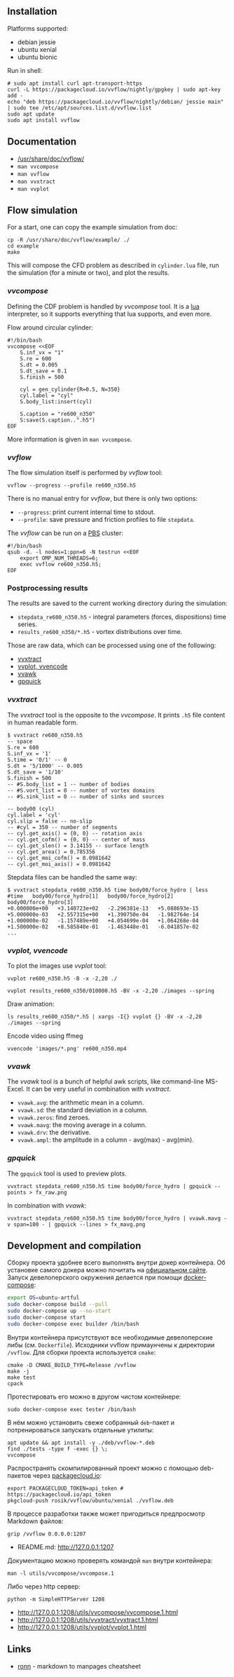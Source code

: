 ## Installation

Platforms supported:

* debian jessie
* ubuntu xenial
* ubuntu bionic

Run in shell:

```
# sudo apt install curl apt-transport-https
curl -L https://packagecloud.io/vvflow/nightly/gpgkey | sudo apt-key add -
echo "deb https://packagecloud.io/vvflow/nightly/debian/ jessie main" | sudo tee /etc/apt/sources.list.d/vvflow.list
sudo apt update
sudo apt install vvflow
```

## Documentation

* [/usr/share/doc/vvflow/](file:///usr/share/doc/vvflow/)
* `man vvcompose`
* `man vvflow`
* `man vvxtract`
* `man vvplot`

## Flow simulation

For a start, one can copy the example simulation from doc:

```
cp -R /usr/share/doc/vvflow/example/ ./
cd example
make
```

This will compose the CFD problem as described in `cylinder.lua` file,
run the simulation (for a minute or two), and plot the results.

### *vvcompose*

Defining the CDF problem is handled by *vvcompose* tool.
It is a [lua](https://learnxinyminutes.com/docs/lua/) interpreter,
so it supports everything that lua supports, and even more.

Flow around circular cylinder:

```
#!/bin/bash
vvcompose <<EOF
    S.inf_vx = "1"
    S.re = 600
    S.dt = 0.005
    S.dt_save = 0.1
    S.finish = 500

    cyl = gen_cylinder{R=0.5, N=350}
    cyl.label = "cyl"
    S.body_list:insert(cyl)

    S.caption = "re600_n350"
    S:save(S.caption..".h5")
EOF
```

More information is given in `man vvcompose`.

### *vvflow*

The flow simulation itself is performed by *vvflow* tool:

```
vvflow --progress --profile re600_n350.h5
```

There is no manual entry for *vvflow*, but there is only two options:

 - `--progress`: print current internal time to stdout.
 - `--profile`: save pressure and friction profiles to file `stepdata`.

The *vvflow* can be run on a [PBS](https://en.wikipedia.org/wiki/Portable_Batch_System) cluster:

```
#!/bin/bash
qsub -d. -l nodes=1:ppn=6 -N testrun <<EOF
    export OMP_NUM_THREADS=6;
    exec vvflow re600_n350.h5;
EOF
```

### Postprocessing results

The results are saved to the current working directory during the simulation:
* `stepdata_re600_n350.h5` - integral parameters (forces, dispositions) time series.
* `results_re600_n350/*.h5` - vortex distributions over time.

Those are raw data, which can be processed using one of the following:
* [vvxtract](#vvxtract)
* [vvplot, vvencode](#vvplot-vvencode)
* [vvawk](#vvawk)
* [gpquick](#gpquick)

### *vvxtract*

The *vvxtract* tool is the opposite to the *vvcompose*.
It prints `.h5` file content in human readable form.

```
$ vvxtract re600_n350.h5
-- space
S.re = 600
S.inf_vx = '1'
S.time = '0/1' -- 0
S.dt = '5/1000' -- 0.005
S.dt_save = '1/10'
S.finish = 500
-- #S.body_list = 1 -- number of bodies
-- #S.vort_list = 0 -- number of vortex domains
-- #S.sink_list = 0 -- number of sinks and sources

-- body00 (cyl)
cyl.label = 'cyl'
cyl.slip = false -- no-slip
-- #cyl = 350 -- number of segments
-- cyl.get_axis() = {0, 0} -- rotation axis
-- cyl.get_cofm() = {0, 0} -- center of mass
-- cyl.get_slen() = 3.14155 -- surface length
-- cyl.get_area() = 0.785356
-- cyl.get_moi_cofm() = 0.0981642
-- cyl.get_moi_axis() = 0.0981642
```

Stepdata files can be handled the same way:

```
$ vvxtract stepdata_re600_n350.h5 time body00/force_hydro | less
#time   body00/force_hydro[1]   body00/force_hydro[2]   body00/force_hydro[3]
+0.000000e+00   +3.140723e+02   -2.296381e-13   +5.088693e-15
+5.000000e-03   +2.557315e+00   +1.390750e-04   -1.982764e-14
+1.000000e-02   -1.157489e+00   +4.054699e-04   +1.064268e-04
+1.500000e-02   +8.585840e-01   -1.463448e-01   -6.041857e-02
...
```

### *vvplot, vvencode*

To plot the images use *vvplot* tool:

```
vvplot re600_n350.h5 -B -x -2,20 ./
```

```
vvplot results_re600_n350/010000.h5 -BV -x -2,20 ./images --spring
```

Draw animation:
```
ls results_re600_n350/*.h5 | xargs -I{} vvplot {} -BV -x -2,20 ./images --spring
```

Encode video using ffmeg
```
vvencode 'images/*.png' re600_n350.mp4
```

### *vvawk*

The *vvawk* tool is a bunch of helpful awk scripts, like command-line MS-Excel.
It can be very useful in combination with *vvxtract*.

 - `vvawk.avg`: the arithmetic mean in a column.
 - `vvawk.sd`: the standard deviation in a column.
 - `vvawk.zeros`: find zeroes.
 - `vvawk.mavg`: the moving average in a column.
 - `vvawk.drv`: the derivative.
 - `vvawk.ampl`: the amplitude in a column - avg(max) - avg(min).

### *gpquick*

The `gpquick` tool is used to preview plots.

```
vvxtract stepdata_re600_n350.h5 time body00/force_hydro | gpquick --points > fx_raw.png
```

In combination with *vvawk*:
```
vvxtract stepdata_re600_n350.h5 time body00/force_hydro | vvawk.mavg -v span=100 - | gpquick --lines > fx_mavg.png
```

## Development and compilation

Сборку проекта удобнее всего выполнять внутри докер контейнера.
Об установке самого докера можно почитать
на [официальном сайте](https://docs.docker.com/engine/installation/linux/ubuntu/#install-docker).
Запуск девелоперского окружения делается при помощи [docker-compose](https://docs.docker.com/compose/install/):

```bash
export OS=ubuntu-artful
sudo docker-compose build --pull
sudo docker-compose up --no-start
sudo docker-compose start
sudo docker-compose exec builder /bin/bash
```

Внутри контейнера присутствуют все необходимые девелоперские либы (см. `Dockerfile`).
Исходники vvflow примаунчены к директории `/vvflow`.
Для сборки проекта используется `cmake`:

```
cmake -D CMAKE_BUILD_TYPE=Release /vvflow
make -j
make test
cpack
```

Протестировать его можно в другом чистом контейнере:
```
sudo docker-compose exec tester /bin/bash
```

В нём можно установить свеже собранный `deb`-пакет и потренироваться запускать отдельные утилиты:
```
apt update && apt install -y ./deb/vvflow-*.deb
find ./tests -type f -exec {} \;
vvcompose
```

Распространять скомпилированный проект можно с помощью deb-пакетов через [packagecloud.io](https://packagecloud.io/):

```
export PACKAGECLOUD_TOKEN=api_token # https://packagecloud.io/api_token
pkgcloud-push rosik/vvflow/ubuntu/xenial ./vvflow.deb
```

В процессе разработки также может пригодиться предпросмотр Markdown файлов:

```
grip /vvflow 0.0.0.0:1207
```

* README.md: http://127.0.0.1:1207

Документацию можно проверять командой `man` внутри контейнера:
```
man -l utils/vvcompose/vvcompose.1
```
Либо через http сервер:
```
python -m SimpleHTTPServer 1208
```
* http://127.0.0.1:1208/utils/vvcompose/vvcompose.1.html
* http://127.0.0.1:1208/utils/vvxtract/vvxtract.1.html
* http://127.0.0.1:1208/utils/vvplot/vvplot.1.html

## Links

* [ronn](http://ricostacruz.com/cheatsheets/ronn.html) - markdown to manpages cheatsheet
